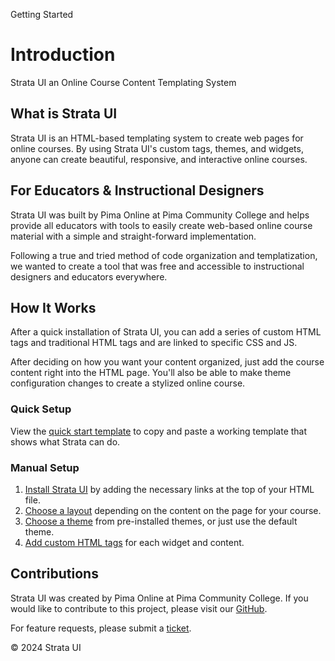 <p class="section-text">Getting Started</p>

# Introduction

Strata UI an Online Course Content Templating System

## What is Strata UI

Strata UI is an HTML-based templating system to create web pages for online courses. By using Strata UI's custom tags, themes, and widgets, anyone can create beautiful, responsive, and interactive online courses.

## For Educators & Instructional Designers

Strata UI was built by Pima Online at Pima Community College and helps provide all educators with tools to easily create web-based online course material with a simple and straight-forward implementation.

Following a true and tried method of code organization and templatization, we wanted to create a tool that was free and accessible to instructional designers and educators everywhere.

## How It Works

After a quick installation of Strata UI, you can add a series of custom HTML tags and traditional HTML tags and are linked to specific CSS and JS.

After deciding on how you want your content organized, just add the course content right into the HTML page. You'll also be able to make theme configuration changes to create a stylized online course.

### Quick Setup

View the [quick start template](getting-started/quick-start) to copy and paste a working template that shows what Strata can do.

### Manual Setup

1. [Install Strata UI](getting-started/installation) by adding the necessary links at the top of your HTML file.
2. [Choose a layout](/layouts/layout-overview.md) depending on the content on the page for your course.
3. [Choose a theme](/themes/preinstalled-themes.md) from pre-installed themes, or just use the default theme.
4. [Add custom HTML tags](getting-started/custom-html-elements) for each widget and content.

## Contributions

Strata UI was created by Pima Online at Pima Community College. If you would like to contribute to this project, please visit our [GitHub](#).

For feature requests, please submit a [ticket](#).

  <div class="footer">
    <p>&copy; 2024 Strata UI</p>
  </div>
